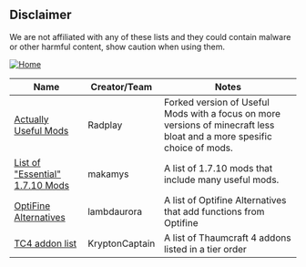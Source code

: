 ## Disclaimer
We are not affiliated with any of these lists and they could contain malware or other harmful content, show caution when using them.

[![Home](https://i.imgur.com/zGuelkW.png)](/README.md)

| Name | Creator/Team | Notes |
| --- | --- | --- |
| [Actually Useful Mods](https://github.com/Radplay/ActuallyUsefulMods) | Radplay | Forked version of Useful Mods with a focus on more versions of minecraft less bloat and a more spesific choice of mods. |
| [List of "Essential" 1.7.10 Mods](https://gist.github.com/makamys/7cb74cd71d93a4332d2891db2624e17c) | makamys | A list of 1.7.10 mods that include many useful mods. |
| [OptiFine Alternatives](https://lambdaurora.dev/optifine_alternatives/) | lambdaurora | A list of Optifine Alternatives that add functions from Optifine |
| [TC4 addon list](https://github.com/KryptonCaptain/Misc-Files/blob/master/TC4%20addon%20list.md)  | KryptonCaptain | A list of Thaumcraft 4 addons listed in a tier order |
